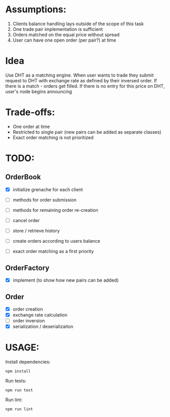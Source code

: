 # Assumptions:

1. Clients balance handling lays outside of the scope of this task
2. One trade pair implementation is sufficient
3. Orders matched on the equal price without spread
4. User can have one open order (per pair?) at time


# Idea
Use DHT as a matching engine. When user wants to trade they submit request to DHT
with exchange rate as defined by their inversed order. If there is a match -
orders get filled. If there is no entry for this price on DHT, user's node begins
announcing

# Trade-offs:
- One order at time
- Restricted to single pair (new pairs can be added as separate classes)
- Exact order matching is not prioritized


# TODO:
## OrderBook
- [x] initialize grenache for each client
- [ ] methods for order submission
- [ ] methods for remaining order re-creation

- [ ] cancel order
- [ ] store / retrieve history
- [ ] create orders according to users balance

- [ ] exact order matching as a first priority

## OrderFactory
- [x] implement (to show how new pairs can be added)

## Order
- [x] order creation
- [x] exchange rate calculation
- [ ] order inversion
- [x] serialization / deserializaiton

# USAGE:
Install dependencies:
```
npm install
```

Run tests:
```
npm run test
```

Run lint:
```
npm run lint
```




